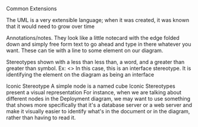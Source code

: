 Common Extensions

The UML is a very extensible language; when it was created, it was known that it would need to grow over time

Annotations/notes.
They look like a little notecard with the edge folded down and simply free form text to go ahead and type in there whatever you want. These can tie with a line to some element on our diagram.

Stereotypes
shown with a less than less than, a word, and a greater than greater than symbol.
Ex: <<Interface>>
In this case, this is an interface stereotype. It is identifying the element on the diagram as being an interface

Iconic Stereotype
A simple node is a named cube
Iconic Stereotypes present a visual representation
For instance, when we are talking about different nodes in the Deployment diagram, we may want to use something that shows more specifically that it's a database server or a web server and make it visually easier to identify what's in the document or in the diagram, rather than having to read it.
